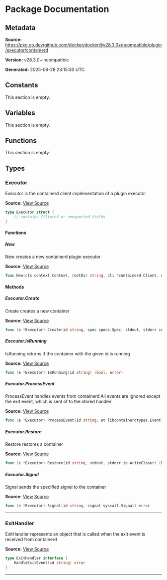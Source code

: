 # Package Documentation

## Metadata

**Source:** https://pkg.go.dev/github.com/docker/docker@v28.3.0+incompatible/plugin/executor/containerd

**Version:** v28.3.0+incompatible

**Generated:** 2025-06-28 23:15:30 UTC

## Constants

This section is empty.

## Variables

This section is empty.

## Functions

This section is empty.

## Types

### Executor

Executor is the containerd client implementation of a plugin executor

**Source:** [View Source](https://github.com/docker/docker/blob/v28.3.0/plugin/executor/containerd/containerd.go#L45)  

```go
type Executor struct {
	// contains filtered or unexported fields
}
```

#### Functions

##### New

New creates a new containerd plugin executor

**Source:** [View Source](https://github.com/docker/docker/blob/v28.3.0/plugin/executor/containerd/containerd.go#L27)  

```go
func New(ctx context.Context, rootDir string, cli *containerd.Client, ns string, exitHandler ExitHandler, shim string, shimOpts interface{}) (*Executor, error)
```

#### Methods

##### Executor.Create

Create creates a new container

**Source:** [View Source](https://github.com/docker/docker/blob/v28.3.0/plugin/executor/containerd/containerd.go#L77)  

```go
func (e *Executor) Create(id string, spec specs.Spec, stdout, stderr io.WriteCloser) error
```

##### Executor.IsRunning

IsRunning returns if the container with the given id is running

**Source:** [View Source](https://github.com/docker/docker/blob/v28.3.0/plugin/executor/containerd/containerd.go#L140)  

```go
func (e *Executor) IsRunning(id string) (bool, error)
```

##### Executor.ProcessEvent

ProcessEvent handles events from containerd
All events are ignored except the exit event, which is sent of to the stored handler

**Source:** [View Source](https://github.com/docker/docker/blob/v28.3.0/plugin/executor/containerd/containerd.go#L164)  

```go
func (e *Executor) ProcessEvent(id string, et libcontainerdtypes.EventType, ei libcontainerdtypes.EventInfo) error
```

##### Executor.Restore

Restore restores a container

**Source:** [View Source](https://github.com/docker/docker/blob/v28.3.0/plugin/executor/containerd/containerd.go#L101)  

```go
func (e *Executor) Restore(id string, stdout, stderr io.WriteCloser) (bool, error)
```

##### Executor.Signal

Signal sends the specified signal to the container

**Source:** [View Source](https://github.com/docker/docker/blob/v28.3.0/plugin/executor/containerd/containerd.go#L152)  

```go
func (e *Executor) Signal(id string, signal syscall.Signal) error
```

---

### ExitHandler

ExitHandler represents an object that is called when the exit event is received from containerd

**Source:** [View Source](https://github.com/docker/docker/blob/v28.3.0/plugin/executor/containerd/containerd.go#L22)  

```go
type ExitHandler interface {
	HandleExitEvent(id string) error
}
```

---


